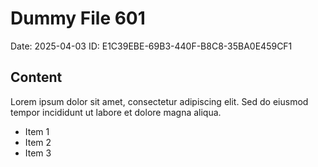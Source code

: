 # Dummy File 601

Date: 2025-04-03
ID: E1C39EBE-69B3-440F-B8C8-35BA0E459CF1

## Content

Lorem ipsum dolor sit amet, consectetur adipiscing elit.
Sed do eiusmod tempor incididunt ut labore et dolore magna aliqua.

* Item 1
* Item 2
* Item 3

